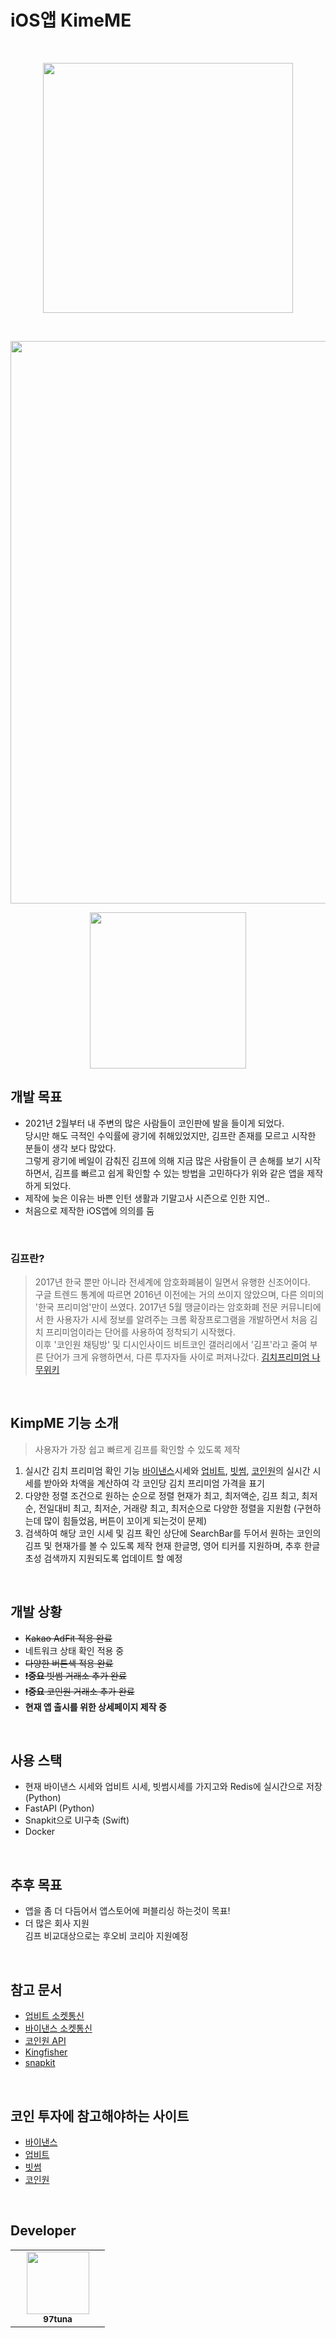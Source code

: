 <!-- Made By     : 2_tuna_97 -->

# iOS앱 KimeME
<br>

<p align="center">
    <img width="400px" src="https://user-images.githubusercontent.com/50114556/121816502-016e0100-ccb7-11eb-96a9-7f9b0b4b6cd3.png">
</p>
<br>
<!-- KimpMe 앱 사진 -->
<p align="center">
    <img width="900px" src="https://user-images.githubusercontent.com/50114556/151215532-81639c36-8676-4e10-accf-cc42f9a65d60.png">
</p>

<p align="center">
    <a href="https://apps.apple.com/us/app/김프미/id1606538294">
        <img width="250px" src="https://user-images.githubusercontent.com/50114556/151380111-025edc9d-8540-4e61-9148-e85201e7f87c.png">
    </a>
</p>

## **개발 목표**

* 2021년 2월부터 내 주변의 많은 사람들이 코인판에 발을 들이게 되었다.
<br> 당시만 해도 극적인 수익률에 광기에 취해있었지만, 김프란 존재를 모르고 시작한 분들이 생각 보다 많았다.
<br> 그렇게 광기에 베일이 감춰진 김프에 의해 지금 많은 사람들이 큰 손해를 보기 시작하면서, 김프를 빠르고 쉽게 확인할 수 있는 방법을 고민하다가 위와 같은 앱을 제작하게 되었다.
* 제작에 늦은 이유는 바쁜 인턴 생활과 기말고사 시즌으로 인한 지연..
* 처음으로 제작한 iOS앱에 의의를 둠
<br>

### **김프란?**
> 2017년 한국 뿐만 아니라 전세계에 암호화폐붐이 일면서 유행한 신조어이다. <br> 구글 트렌드 통계에 따르면 2016년 이전에는 거의 쓰이지 않았으며, 다른 의미의 '한국 프리미엄'만이 쓰였다. 2017년 5월 땡글이라는 암호화폐 전문 커뮤니티에서 한 사용자가 시세 정보를 알려주는 크롬 확장프로그램을 개발하면서 처음 김치 프리미엄이라는 단어를 사용하여 정착되기 시작했다. <br> 이후 '코인원 채팅방' 및 디시인사이드 비트코인 갤러리에서 '김프'라고 줄여 부른 단어가 크게 유행하면서, 다른 투자자들 사이로 퍼져나갔다. [김치프리미엄 나무위키](https://namu.wiki/w/%EA%B9%80%EC%B9%98%20%ED%94%84%EB%A6%AC%EB%AF%B8%EC%97%84)
<br>

## **KimpME 기능 소개**

> 사용자가 가장 쉽고 빠르게 김프를 확인할 수 있도록 제작
> 
1. 실시간 김치 프리미엄 확인 기능 [바이낸스](https://binance.com/ko)시세와 [업비트](https://upbit.com/), [빗썸](https://www.bithumb.com/), [코인원](https://coinone.co.kr/)의 실시간 시세를 받아와 차액을 계산하여 각 코인당 김치 프리미엄 가격을 표기
2. 다양한 정렬 조건으로 원하는 순으로 정렬 현재가 최고, 최저액순, 김프 최고, 최저순, 전일대비 최고, 최저순, 거래량 최고, 최저순으로 다양한 정렬을 지원함 (구현하는데 많이 힘들었음, 버튼이 꼬이게 되는것이 문제)
3. 검색하여 해당 코인 시세 및 김프 확인 상단에 SearchBar를 두어서 원하는 코인의 김프 및 현재가를 볼 수 있도록 제작 현재 한글명, 영어 티커를 지원하며, 추후 한글 초성 검색까지 지원되도록 업데이트 할 예정
<br>

## **개발 상황**

- ~~Kakao AdFit 적용 완료~~
- 네트워크 상태 확인 적용 중
- ~~다양한 버튼색 적용 완료~~
- ~~❗️**중요** 빗썸 거래소 추가 완료~~
- ~~❗️**중요** 코인원 거래소 추가 완료~~
- **현재 앱 출시를 위한 상세페이지 제작 중**
<br>

## **사용 스택**
 - 현재 바이낸스 시세와 업비트 시세, 빗썸시세를 가지고와 Redis에 실시간으로 저장 (Python)
 - FastAPI (Python)
 - Snapkit으로 UI구축 (Swift)
 - Docker
<br>

## **추후 목표**
 * 앱을 좀 더 다듬어서 앱스토어에 퍼블리싱 하는것이 목표! <br>
 * 더 많은 회사 지원 <br>
 김프 비교대상으로는 후오비 코리아 지원예정
<br>

## **참고 문서**

- [업비트 소켓통신](https://docs.upbit.com/docs/upbit-quotation-websocket)
- [바이낸스 소켓통신](https://github.com/binance/binance-spot-api-docs)
- [코인원 API](https://doc.coinone.co.kr/)
- [Kingfisher](https://github.com/onevcat/Kingfisher)
- [snapkit](https://github.com/SnapKit/SnapKit)
<br>

## **코인 투자에 참고해야하는 사이트**

- [바이낸스](https://binance.com/ko)
- [업비트](https://upbit.com/)
- [빗썸](https://www.bithumb.com/)
- [코인원](https://coinone.co.kr/)
<br>

## **Developer**
<table>
    <tr>
        <td align="center" width="135px">
            <a href="https://github.com/97tuna"><img height="100px" width="100px" src="https://avatars3.githubusercontent.com/u/50114556?s=400&v=4"></img></a><br />
            <sub> <b> 97tuna </b> </sub>
        </td>
    </tr>
</table>
